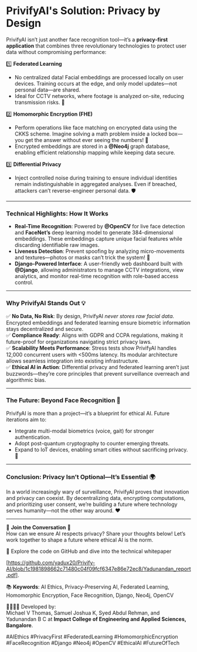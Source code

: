 # **PrivifyAI's Solution: Privacy by Design**  
PrivifyAI isn’t just another face recognition tool—it’s a **privacy-first application** that combines three revolutionary technologies to protect user data without compromising performance:  

1️⃣ **Federated Learning**  
- No centralized data! Facial embeddings are processed locally on user devices. Training occurs at the edge, and only model updates—not personal data—are shared.  
- Ideal for CCTV networks, where footage is analyzed on-site, reducing transmission risks. 📡  

2️⃣ **Homomorphic Encryption (FHE)**  
- Perform operations like face matching on encrypted data using the CKKS scheme. Imagine solving a math problem inside a locked box—you get the answer without ever seeing the numbers! 🔐  
- Encrypted embeddings are stored in a **@Neo4j** graph database, enabling efficient relationship mapping while keeping data secure.  

3️⃣ **Differential Privacy**  
- Inject controlled noise during training to ensure individual identities remain indistinguishable in aggregated analyses. Even if breached, attackers can’t reverse-engineer personal data. 🛡️  

---

### **Technical Highlights: How It Works**  
- **Real-Time Recognition**: Powered by **@OpenCV** for live face detection and **FaceNet’s** deep learning model to generate 384-dimensional embeddings. These embeddings capture unique facial features while discarding identifiable raw images.  
- **Liveness Detection**: Prevent spoofing by analyzing micro-movements and textures—photos or masks can’t trick the system! 👀  
- **Django-Powered Interface**: A user-friendly web dashboard built with **@Django**, allowing administrators to manage CCTV integrations, view analytics, and monitor real-time recognition with role-based access control.  

---

### **Why PrivifyAI Stands Out** 💡  
✅ **No Data, No Risk**: By design, PrivifyAI *never stores raw facial data*. Encrypted embeddings and federated learning ensure biometric information stays decentralized and secure.  
✅ **Compliance Ready**: Aligns with GDPR and CCPA regulations, making it future-proof for organizations navigating strict privacy laws.  
✅ **Scalability Meets Performance**: Stress tests show PrivifyAI handles 12,000 concurrent users with <500ms latency. Its modular architecture allows seamless integration into existing infrastructure.  
✅ **Ethical AI in Action**: Differential privacy and federated learning aren’t just buzzwords—they’re core principles that prevent surveillance overreach and algorithmic bias.  

---

### **The Future: Beyond Face Recognition** 🚀  
PrivifyAI is more than a project—it’s a blueprint for ethical AI. Future iterations aim to:  
- Integrate multi-modal biometrics (voice, gait) for stronger authentication.  
- Adopt post-quantum cryptography to counter emerging threats.  
- Expand to IoT devices, enabling smart cities without sacrificing privacy. 🌆  

---

### **Conclusion: Privacy Isn’t Optional—It’s Essential** 🌍  
In a world increasingly wary of surveillance, PrivifyAI proves that innovation and privacy can coexist. By decentralizing data, encrypting computations, and prioritizing user consent, we’re building a future where technology serves humanity—not the other way around. ❤️  

---

🌟 **Join the Conversation** 🌟  
How can we ensure AI respects privacy? Share your thoughts below! Let’s work together to shape a future where ethical AI is the norm.  

🔗 Explore the code on GitHub and dive into the technical whitepaper 

[https://github.com/yadux20/Privify-AI/blob/1c1981898662c71480c04f09fcf6347e86e72ec8/Yadunandan_report.pdf].  

📚 **Keywords**: AI Ethics, Privacy-Preserving AI, Federated Learning, Homomorphic Encryption, Face Recognition, Django, Neo4j, OpenCV  

👩‍💻👨‍💻 Developed by:  
Michael V Thomas, Samuel Joshua K, Syed Abdul Rehman, and Yadunandan B C at **Impact College of Engineering and Applied Sciences, Bangalore**.  

#AIEthics #PrivacyFirst #FederatedLearning #HomomorphicEncryption #FaceRecognition #Django #Neo4j #OpenCV #EthicalAI #FutureOfTech
